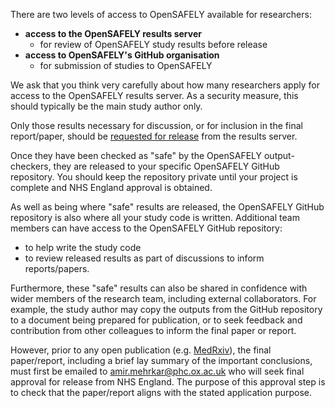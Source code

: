 There are two levels of access to OpenSAFELY available for researchers:

* **access to the OpenSAFELY results server**
    * for review of OpenSAFELY study results before release
* **access to OpenSAFELY's GitHub organisation**
    * for submission of studies to OpenSAFELY

We ask that you think very carefully about how many researchers apply for access to the OpenSAFELY results server. As a security measure, this should typically be the main study author only.

Only those results necessary for discussion, or for inclusion in the final report/paper, should be [requested for release](https://docs.opensafely.org/releasing-files/) from the results server.

Once they have been checked as "safe" by the OpenSAFELY output-checkers, they are released to your specific OpenSAFELY GitHub repository. You should keep the repository private until your project is complete and NHS England approval is obtained.

As well as being where "safe" results are released, the OpenSAFELY GitHub repository is also where all your study code is written. Additional team members can have access to the OpenSAFELY GitHub repository:

* to help write the study code
* to review released results as part of discussions to inform reports/papers.

Furthermore, these "safe" results can also be shared in confidence with wider members of the research team, including external collaborators. For example, the study author may copy the outputs from the GitHub repository to a document being prepared for publication, or to seek feedback and contribution from other colleagues to inform the final paper or report.

However, prior to any open publication (e.g. [MedRxiv](https://www.medrxiv.org/)), the final paper/report, including a brief lay summary of the important conclusions, must first be emailed to amir.mehrkar@phc.ox.ac.uk who will seek final approval for release from NHS England. The purpose of this approval step is to check that the paper/report aligns with the stated application purpose.
